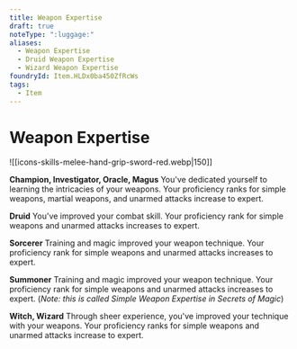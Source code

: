 ```yaml
---
title: Weapon Expertise
draft: true
noteType: ":luggage:"
aliases:
  - Weapon Expertise
  - Druid Weapon Expertise
  - Wizard Weapon Expertise
foundryId: Item.HLDx0ba450ZfRcWs
tags:
  - Item
---
```


# Weapon Expertise
![[icons-skills-melee-hand-grip-sword-red.webp|150]]

**Champion, Investigator, Oracle, Magus** You've dedicated yourself to learning the intricacies of your weapons. Your proficiency ranks for simple weapons, martial weapons, and unarmed attacks increase to expert.

**Druid** You've improved your combat skill. Your proficiency rank for simple weapons and unarmed attacks increases to expert.

**Sorcerer** Training and magic improved your weapon technique. Your proficiency rank for simple weapons and unarmed attacks increases to expert.

**Summoner** Training and magic improved your weapon technique. Your proficiency rank for simple weapons and unarmed attacks increases to expert. (_Note: this is called Simple Weapon Expertise in Secrets of Magic_)

**Witch, Wizard** Through sheer experience, you've improved your technique with your weapons. Your proficiency ranks for simple weapons and unarmed attacks increase to expert.
